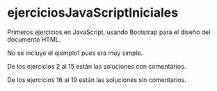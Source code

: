 # ejerciciosJavaScriptIniciales

Primeros ejercicios en JavaScript, usando Bootstrap para el diseño del documento HTML.

No se incluye el ejemplo1 pues era muy simple.

De los ejercicios 2 al 15 están las soluciones con comentarios.

De los ejercicios 16 al 19 están las soluciones sin comentarios.


